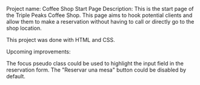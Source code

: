 Project name: Coffee Shop Start Page
Description: This is the start page of the Triple Peaks Coffee Shop. This page aims to hook potential clients and allow them to make a reservation without having to call or directly go to the shop location.

This project was done with HTML and CSS.

Upcoming improvements:

The focus pseudo class could be used to highlight the input field in the reservation form. The "Reservar una mesa" button could be disabled by default.

